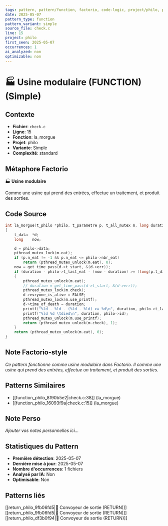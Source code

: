 ```yaml
---
tags: pattern, pattern/function, factorio, code-logic, project/philo, pattern/variant/simple
date: 2025-05-07
pattern_type: function
pattern_variant: simple
source_file: check.c
line: 15
project: philo
first_seen: 2025-05-07
occurrences: 1
ai_analyzed: non
optimizable: non
---
```


# 🏭 Usine modulaire (FUNCTION) (Simple)

## Contexte
- **Fichier**: `check.c`
- **Ligne**: 15
- **Fonction**: la_morgue
- **Projet**: philo
- **Variante**: Simple
- **Complexité**: standard

## Métaphore Factorio
🏭 **Usine modulaire**

Comme une usine qui prend des entrées, effectue un traitement, et produit des sorties.

## Code Source
```c
int	la_morgue(t_philo *philo, t_parametre p, t_all_mutex m, long duration)
{
	t_data	*d;
	long	now;

	d = philo->data;
	pthread_mutex_lock(m.eat);
	if (p.n_eat != -1 && p.n_eat <= philo->nbr_eat)
		return (pthread_mutex_unlock(m.eat), 0);
	now = get_time_pass(d->t_start, &(d->err));
	if (duration - philo->t_last_eat - (now - duration) >= (long)p.t_die)
	{
		pthread_mutex_unlock(m.eat);
		// duration = get_time_pass(d->t_start, &(d->err));
		pthread_mutex_lock(m.check);
		d->evryone_is_alive = FALSE;
		pthread_mutex_lock(m.use_printf);
		d->time_of_death = duration;
		printf("%ld - %ld - (%ld - %ld) >= %d\n", duration, philo->t_last_eat, now, duration, p.t_die);
		printf("%ld %d \tdied\n", duration, philo->id);
		pthread_mutex_unlock(m.use_printf);
		return (pthread_mutex_unlock(m.check), 1);
	}
	return (pthread_mutex_unlock(m.eat), 0);
}
```

## Note Factorio-style
*Ce pattern fonctionne comme usine modulaire dans Factorio. Il comme une usine qui prend des entrées, effectue un traitement, et produit des sorties.*

## Patterns Similaires
- [[function_philo_8f90b5e2|check.c:38]] (la_morgue)
- [[function_philo_16093f9a|check.c:15]] (la_morgue)

## Note Perso
*Ajouter vos notes personnelles ici...*

## Statistiques du Pattern
- **Première détection**: 2025-05-07
- **Dernière mise à jour**: 2025-05-07
- **Nombre d'occurrences**: 1 fichiers
- **Analysé par IA**: Non
- **Optimisable**: Non

## Patterns liés
[[return_philo_9fb06fd5|🚚 Convoyeur de sortie (RETURN)]]
[[return_philo_9fb06fd5|🚚 Convoyeur de sortie (RETURN)]]
[[return_philo_df3b0f94|🚚 Convoyeur de sortie (RETURN)]]
